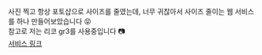 사진 찍고 항상 포토샵으로 사이즈를 줄였는데, 너무 귀찮아서 사이즈 줄이는 웹 서비스를 하나 만들어보았습니다 😝   
참고로 저는 리코 gr3를 사용중입니다 📷   
[서비스 링크](lurgi.github.io/resize-photo/dist)
